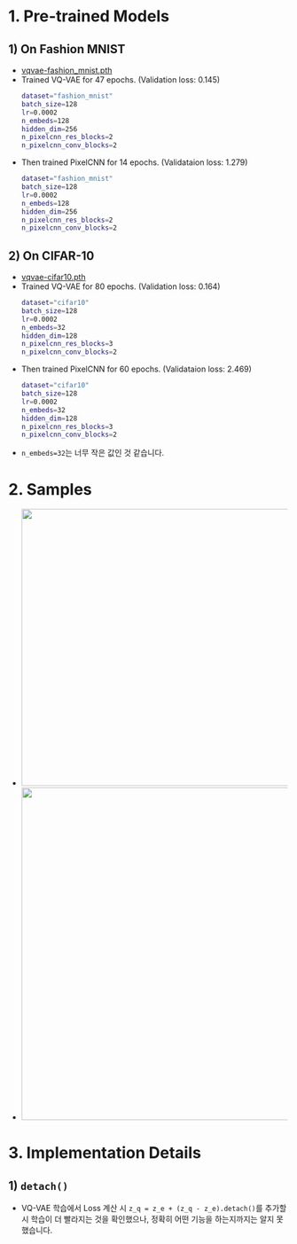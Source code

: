 # 1. Pre-trained Models
## 1) On Fashion MNIST
- [vqvae-fashion_mnist.pth](https://drive.google.com/file/d/177ZdygNvstZgM539HFObUjG46rJTCrWc/view?usp=sharing)
- Trained VQ-VAE for 47 epochs. (Validation loss: 0.145)
    ```bash
    dataset="fashion_mnist"
    batch_size=128
    lr=0.0002
    n_embeds=128
    hidden_dim=256
    n_pixelcnn_res_blocks=2
    n_pixelcnn_conv_blocks=2
    ```
- Then trained PixelCNN for 14 epochs. (Validataion loss: 1.279)
    ```bash
    dataset="fashion_mnist"
    batch_size=128
    lr=0.0002
    n_embeds=128
    hidden_dim=256
    n_pixelcnn_res_blocks=2
    n_pixelcnn_conv_blocks=2
    ```
## 2) On CIFAR-10
- [vqvae-cifar10.pth](https://drive.google.com/file/d/1kyTe8U0frTDCPDdYxyuHiyFYzFEbmDVy/view?usp=sharing)
- Trained VQ-VAE for 80 epochs. (Validation loss: 0.164)
    ```bash
    dataset="cifar10"
    batch_size=128
    lr=0.0002
    n_embeds=32
    hidden_dim=128
    n_pixelcnn_res_blocks=3
    n_pixelcnn_conv_blocks=2
    ```
- Then trained PixelCNN for 60 epochs. (Validataion loss: 2.469)
    ```bash
    dataset="cifar10"
    batch_size=128
    lr=0.0002
    n_embeds=32
    hidden_dim=128
    n_pixelcnn_res_blocks=3
    n_pixelcnn_conv_blocks=2
    ```
- `n_embeds=32`는 너무 작은 값인 것 같습니다.

# 2. Samples
- <img src="https://github.com/KimRass/KimRass/assets/67457712/4d1a8d21-c589-43b1-b37f-dde2d5e4b7de" width="500">
- <img src="https://github.com/KimRass/KimRass/assets/67457712/9c0570d7-9d25-457b-923b-83a3f0481389" width="600">

# 3. Implementation Details
## 1) `detach()`
- VQ-VAE 학습에서 Loss 계산 시 `z_q = z_e + (z_q - z_e).detach()`를 추가할 시 학습이 더 빨라지는 것을 확인했으나, 정확히 어떤 기능을 하는지까지는 알지 못했습니다.
